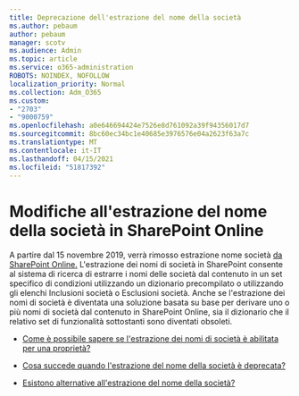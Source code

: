 ```yaml
---
title: Deprecazione dell'estrazione del nome della società
ms.author: pebaum
author: pebaum
manager: scotv
ms.audience: Admin
ms.topic: article
ms.service: o365-administration
ROBOTS: NOINDEX, NOFOLLOW
localization_priority: Normal
ms.collection: Adm_O365
ms.custom:
- "2703"
- "9000759"
ms.openlocfilehash: a0e646694424e7526e8d761092a39f94356017d7
ms.sourcegitcommit: 8bc60ec34bc1e40685e3976576e04a2623f63a7c
ms.translationtype: MT
ms.contentlocale: it-IT
ms.lasthandoff: 04/15/2021
ms.locfileid: "51817392"
---
```

# <a name="changes-to-company-name-extraction-in-sharepoint-online"></a>Modifiche all'estrazione del nome della società in SharePoint Online

A partire dal 15 novembre 2019, verrà rimosso estrazione nome società [da SharePoint Online.](https://docs.microsoft.com/sharepoint/changes-to-company-name-extraction-in-sharepoint-online) L'estrazione dei nomi di società in SharePoint consente al sistema di ricerca di estrarre i nomi delle società dal contenuto in un set specifico di condizioni utilizzando un dizionario precompilato o utilizzando gli elenchi Inclusioni società o Esclusioni società. Anche se l'estrazione dei nomi di società è diventata una soluzione basata su base per derivare uno o più nomi di società dal contenuto in SharePoint Online, sia il dizionario che il relativo set di funzionalità sottostanti sono diventati obsoleti.

- [Come è possibile sapere se l'estrazione dei nomi di società è abilitata per una proprietà?](https://docs.microsoft.com/sharepoint/changes-to-company-name-extraction-in-sharepoint-online#how-do-i-know-if-company-name-extraction-is-enabled-for-a-property)

- [Cosa succede quando l'estrazione del nome della società è deprecata?](https://docs.microsoft.com/sharepoint/changes-to-company-name-extraction-in-sharepoint-online#what-happens-when-company-name-extraction-is-deprecated) 

- [Esistono alternative all'estrazione del nome della società?](https://docs.microsoft.com/sharepoint/changes-to-company-name-extraction-in-sharepoint-online#are-there-alternatives-to-company-name-extraction) 